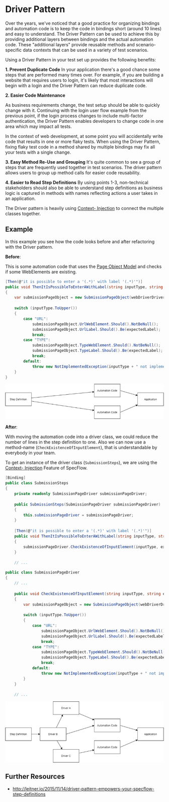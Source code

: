 # Driver Pattern

Over the years, we've noticed that a good practice for organizing bindings and automation code is to keep the code in bindings short (around 10 lines) and easy to understand. The Driver Pattern can be used to achieve this by providing additional layers between bindings and the actual automation code. These "additional layers" provide reusable methods and scenario-specific data contexts that can be used in a variety of test scenarios.

Using a Driver Pattern in your test set up provides the following benefits:

**1. Prevent Duplicate Code**
In your application there's a good chance some steps that are performed many times over. For example, if you are building a website that requires users to login, it's likely that most interactions will begin with a login and the Driver Pattern can reduce duplicate code.

**2. Easier Code Maintenance**

As business requirements change, the test setup should be able to quickly change with it. Continuing with the login user flow example from the previous point, if the login process changes to include multi-factor authentication, the Driver Pattern enables developers to change code in one area which may impact all tests.

In the context of web development, at some point you will accidentally write code that results in one or more flaky tests. When using the Driver Pattern, fixing flaky test code in a method shared by multiple bindings may fix all your tests with a single change.

**3. Easy Method Re-Use and Grouping** 
It's quite common to see a group of steps that are frequently used together in test scenarios. The driver pattern allows users to group up method calls for easier code reusability.

**4. Easier to Read Step Definitions** 
By using points 1-3, non-technical stakeholders should also be able to understand step definitions as business logic is captured in methods with names reflecting actions a user takes in an application.

The Driver pattern is heavily using [Context- Injection](../Bindings/Context-Injection.md) to connect the multiple classes together.

## Example

In this example you see how the code looks before and after refactoring with the Driver pattern.

**Before**:

This is some automation code that uses the [Page Object Model](PageObjectModel.md) and checks if some WebElements are existing.  

``` csharp
[Then(@"it is possible to enter a '(.*)' with label '(.*)'")]
public void ThenItIsPossibleToEnterAWithLabel(string inputType, string expectedLabel)
{
    var submissionPageObject = new SubmissionPageObject(webDriverDriver);

    switch (inputType.ToUpper())
    {
        case "URL":
            submissionPageObject.UrlWebElement.Should().NotBeNull();
            submissionPageObject.UrlLabel.Should().Be(expectedLabel);
            break;
        case "TYPE":
            submissionPageObject.TypeWebElement.Should().NotBeNull();
            submissionPageObject.TypeLabel.Should().Be(expectedLabel);
            break;
        default:
            throw new NotImplementedException(inputType + " not implemented");
    }
}
```

![Architecture before](../_static/images/DriverPattern_Before.png)

**After**:

With moving the automation code into a driver class, we could reduce the number of lines in the step definition to one. Also we can now use a method-name (`CheckExistenceOfInputElement`), that is understandable by everybody in your team.

To get an instance of the driver class (`SubmissionSteps`), we are using the [Context- Injection](../Bindings/Context-Injection.md) Feature of SpecFlow.

``` csharp
[Binding]
public class SubmissionSteps
{
    private readonly SubmissionPageDriver submissionPageDriver;

    public SubmissionSteps(SubmissionPageDriver submissionPageDriver)
    {
        this.submissionPageDriver = submissionPageDriver;
    }

    [Then(@"it is possible to enter a '(.*)' with label '(.*)'")]
    public void ThenItIsPossibleToEnterAWithLabel(string inputType, string expectedLabel)
    {
        submissionPageDriver.CheckExistenceOfInputElement(inputType, expectedLabel);
    }

    // ...
```

``` csharp
public class SubmissionPageDriver
{
    // ...

    public void CheckExistenceOfInputElement(string inputType, string expectedLabel)
    {
        var submissionPageObject = new SubmissionPageObject(webDriverDriver);

        switch (inputType.ToUpper())
        {
            case "URL":
                submissionPageObject.UrlWebElement.Should().NotBeNull();
                submissionPageObject.UrlLabel.Should().Be(expectedLabel);
                break;
            case "TYPE":
                submissionPageObject.TypeWebElement.Should().NotBeNull();
                submissionPageObject.TypeLabel.Should().Be(expectedLabel);
                break;
            default:
                throw new NotImplementedException(inputType + " not implemented");
        }
    }

    // ...
```

![Architecture after](../_static/images/DriverPattern_After.png)

## Further Resources

- <http://leitner.io/2015/11/14/driver-pattern-empowers-your-specflow-step-definitions>
